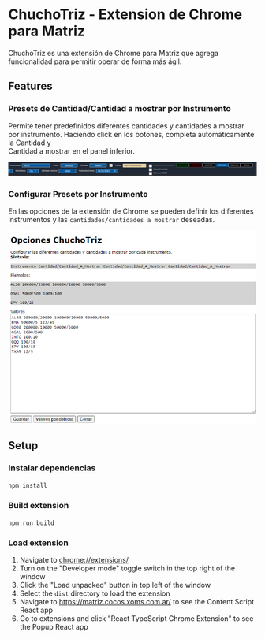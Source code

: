 # ChuchoTriz - Extension de Chrome para Matriz

ChuchoTriz es una extensión de Chrome para Matriz que agrega funcionalidad para permitir operar de forma más ágil.

## Features

### Presets de Cantidad/Cantidad a mostrar por Instrumento

Permite tener predefinidos diferentes cantidades y cantidades a mostrar por instrumento. Haciendo click en los botones, completa automáticamente la Cantidad y  
Cantidad a mostrar en el panel inferior.

![Mini Order Form](docs/images/MiniOrderForm.png)

### Configurar Presets por Instrumento

En las opciones de la extensión de Chrome se pueden definir los diferentes instrumentos y las `cantidades/cantidades a mostrar` deseadas.

![Opciones](docs/images/Opciones.png)

## Setup

### Instalar dependencias

```sh
npm install
```

### Build extension

```
npm run build
```

### Load extension

1. Navigate to [chrome://extensions/](chrome://extensions/)
1. Turn on the "Developer mode" toggle switch in the top right of the window
1. Click the "Load unpacked" button in top left of the window
1. Select the `dist` directory to load the extension
1. Navigate to https://matriz.cocos.xoms.com.ar/ to see the Content Script React app
1. Go to extensions and click "React TypeScript Chrome Extension" to see the Popup React app
